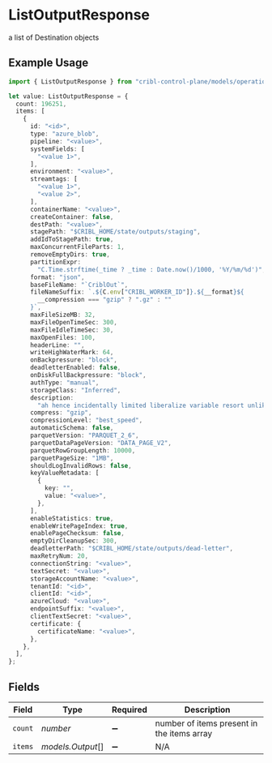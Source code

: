 # ListOutputResponse

a list of Destination objects

## Example Usage

```typescript
import { ListOutputResponse } from "cribl-control-plane/models/operations";

let value: ListOutputResponse = {
  count: 196251,
  items: [
    {
      id: "<id>",
      type: "azure_blob",
      pipeline: "<value>",
      systemFields: [
        "<value 1>",
      ],
      environment: "<value>",
      streamtags: [
        "<value 1>",
        "<value 2>",
      ],
      containerName: "<value>",
      createContainer: false,
      destPath: "<value>",
      stagePath: "$CRIBL_HOME/state/outputs/staging",
      addIdToStagePath: true,
      maxConcurrentFileParts: 1,
      removeEmptyDirs: true,
      partitionExpr:
        "C.Time.strftime(_time ? _time : Date.now()/1000, '%Y/%m/%d')",
      format: "json",
      baseFileName: "`CriblOut`",
      fileNameSuffix: `.${C.env["CRIBL_WORKER_ID"]}.${__format}${
        __compression === "gzip" ? ".gz" : ""
      }`,
      maxFileSizeMB: 32,
      maxFileOpenTimeSec: 300,
      maxFileIdleTimeSec: 30,
      maxOpenFiles: 100,
      headerLine: "",
      writeHighWaterMark: 64,
      onBackpressure: "block",
      deadletterEnabled: false,
      onDiskFullBackpressure: "block",
      authType: "manual",
      storageClass: "Inferred",
      description:
        "ah hence incidentally limited liberalize variable resort unlike",
      compress: "gzip",
      compressionLevel: "best_speed",
      automaticSchema: false,
      parquetVersion: "PARQUET_2_6",
      parquetDataPageVersion: "DATA_PAGE_V2",
      parquetRowGroupLength: 10000,
      parquetPageSize: "1MB",
      shouldLogInvalidRows: false,
      keyValueMetadata: [
        {
          key: "",
          value: "<value>",
        },
      ],
      enableStatistics: true,
      enableWritePageIndex: true,
      enablePageChecksum: false,
      emptyDirCleanupSec: 300,
      deadletterPath: "$CRIBL_HOME/state/outputs/dead-letter",
      maxRetryNum: 20,
      connectionString: "<value>",
      textSecret: "<value>",
      storageAccountName: "<value>",
      tenantId: "<id>",
      clientId: "<id>",
      azureCloud: "<value>",
      endpointSuffix: "<value>",
      clientTextSecret: "<value>",
      certificate: {
        certificateName: "<value>",
      },
    },
  ],
};
```

## Fields

| Field                                      | Type                                       | Required                                   | Description                                |
| ------------------------------------------ | ------------------------------------------ | ------------------------------------------ | ------------------------------------------ |
| `count`                                    | *number*                                   | :heavy_minus_sign:                         | number of items present in the items array |
| `items`                                    | *models.Output*[]                          | :heavy_minus_sign:                         | N/A                                        |